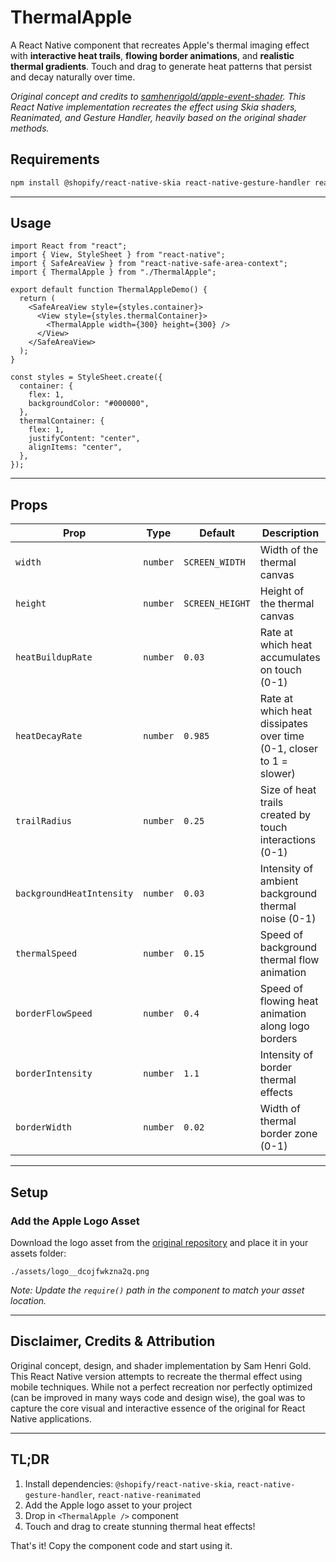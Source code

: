 # ThermalApple

A React Native component that recreates Apple's thermal imaging effect with **interactive heat trails**, **flowing border animations**, and **realistic thermal gradients**. Touch and drag to generate heat patterns that persist and decay naturally over time.

_Original concept and credits to [samhenrigold/apple-event-shader](https://github.com/samhenrigold/apple-event-shader/tree/main). This React Native implementation recreates the effect using Skia shaders, Reanimated, and Gesture Handler, heavily based on the original shader methods._

## Requirements

```bash
npm install @shopify/react-native-skia react-native-gesture-handler react-native-reanimated
```

---

## Usage

```tsx
import React from "react";
import { View, StyleSheet } from "react-native";
import { SafeAreaView } from "react-native-safe-area-context";
import { ThermalApple } from "./ThermalApple";

export default function ThermalAppleDemo() {
  return (
    <SafeAreaView style={styles.container}>
      <View style={styles.thermalContainer}>
        <ThermalApple width={300} height={300} />
      </View>
    </SafeAreaView>
  );
}

const styles = StyleSheet.create({
  container: {
    flex: 1,
    backgroundColor: "#000000",
  },
  thermalContainer: {
    flex: 1,
    justifyContent: "center",
    alignItems: "center",
  },
});
```

---

## Props

| Prop                      | Type     | Default         | Description                                                         |
| ------------------------- | -------- | --------------- | ------------------------------------------------------------------- |
| `width`                   | `number` | `SCREEN_WIDTH`  | Width of the thermal canvas                                         |
| `height`                  | `number` | `SCREEN_HEIGHT` | Height of the thermal canvas                                        |
| `heatBuildupRate`         | `number` | `0.03`          | Rate at which heat accumulates on touch (0-1)                       |
| `heatDecayRate`           | `number` | `0.985`         | Rate at which heat dissipates over time (0-1, closer to 1 = slower) |
| `trailRadius`             | `number` | `0.25`          | Size of heat trails created by touch interactions (0-1)             |
| `backgroundHeatIntensity` | `number` | `0.03`          | Intensity of ambient background thermal noise (0-1)                 |
| `thermalSpeed`            | `number` | `0.15`          | Speed of background thermal flow animation                          |
| `borderFlowSpeed`         | `number` | `0.4`           | Speed of flowing heat animation along logo borders                  |
| `borderIntensity`         | `number` | `1.1`           | Intensity of border thermal effects                                 |
| `borderWidth`             | `number` | `0.02`          | Width of thermal border zone (0-1)                                  |

---

## Setup

### Add the Apple Logo Asset

Download the logo asset from the [original repository](https://github.com/samhenrigold/apple-event-shader/tree/main/public) and place it in your assets folder:

```
./assets/logo__dcojfwkzna2q.png
```

_Note: Update the `require()` path in the component to match your asset location._

---

## Disclaimer, Credits & Attribution

Original concept, design, and shader implementation by Sam Henri Gold. This React Native version attempts to recreate the thermal effect using mobile techniques. While not a perfect recreation nor perfectly optimized (can be improved in many ways code and design wise), the goal was to capture the core visual and interactive essence of the original for React Native applications.

---

## TL;DR

1. Install dependencies: `@shopify/react-native-skia`, `react-native-gesture-handler`, `react-native-reanimated`
2. Add the Apple logo asset to your project
3. Drop in `<ThermalApple />` component
4. Touch and drag to create stunning thermal heat effects!

That's it! Copy the component code and start using it.
